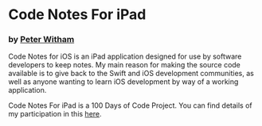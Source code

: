 # Code Notes For iPad
### by [Peter Witham][2]

Code Notes for iOS is an iPad application designed for use by software developers to keep notes. My main reason for making the source code available is to give back to the Swift and iOS development communities, as well as anyone wanting to learn iOS development by way of a working application.

Code Notes For iPad is a 100 Days of Code Project. You can find details of my participation in this [here][1].

[1]:	https://github.com/GrfxGuru/100-days-of-code
[2]: https://peterwitham.com
